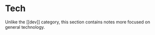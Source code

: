 
# Tech

Unlike the [[dev]] category, this section contains notes more focused on general technology.
